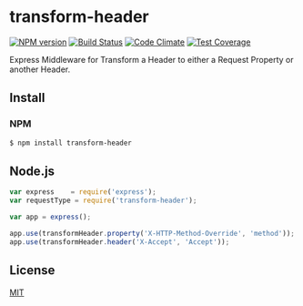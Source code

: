 # transform-header

[![NPM version](https://badge.fury.io/js/transform-header.svg)](http://badge.fury.io/js/transform-header)
[![Build Status](https://travis-ci.org/DavidTPate/transform-header.svg?branch=master)](https://travis-ci.org/DavidTPate/transform-header)
[![Code Climate](https://codeclimate.com/github/DavidTPate/transform-header/badges/gpa.svg)](https://codeclimate.com/github/DavidTPate/transform-header)
[![Test Coverage](https://codeclimate.com/github/DavidTPate/transform-header/badges/coverage.svg)](https://codeclimate.com/github/DavidTPate/transform-header)

Express Middleware for Transform a Header to either a Request Property or another Header.

## Install

### NPM
```bash
$ npm install transform-header
```

## Node.js
```js
var express    = require('express');
var requestType = require('transform-header');

var app = express();

app.use(transformHeader.property('X-HTTP-Method-Override', 'method'));
app.use(transformHeader.header('X-Accept', 'Accept'));

```

## License

  [MIT](LICENSE)